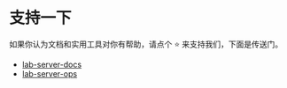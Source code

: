 # 支持一下

如果你认为文档和实用工具对你有帮助，请点个 ⭐ 来支持我们，下面是传送门。

- [lab-server-docs](https://github.com/Zqzqsb/LabServerDocs)
- [lab-server-ops](https://github.com/Albert26193/lab-server-ops)
